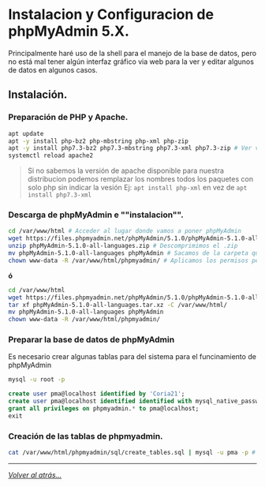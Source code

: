# Instalacion y Configuracion de phpMyAdmin 5.X.

Principalmente haré uso de la shell para el manejo de la base de datos, pero no está mal tener algún interfaz gráfico via web para la ver y editar algunos de datos en algunos casos.

## Instalación.

### Preparación de PHP y Apache.

```bash
apt update
apt -y install php-bz2 php-mbstring php-xml php-zip
apt -y install php7.3-bz2 php7.3-mbstring php7.3-xml php7.3-zip # Ver version de PHP
systemctl reload apache2
```

> Si no sabemos la versión de apache disponible para nuestra distribucion podemos remplazar los nombres todos los paquetes con solo php sin indicar la vesión Ej: `apt install php-xml` en vez de `apt install php7.3-xml` 

### Descarga de phpMyAdmin e ""instalacion"".

```bash
cd /var/www/html # Acceder al lugar donde vamos a poner phpMyAdmin
wget https://files.phpmyadmin.net/phpMyAdmin/5.1.0/phpMyAdmin-5.1.0-all-languages.zip # Descarga de  phpMyAdmin
unzip phpMyAdmin-5.1.0-all-languages.zip # Descomprimimos el .zip
mv phpMyAdmin-5.1.0-all-languages phpMyAdmin # Sacamos de la carpeta que se ha generado
chown www-data -R /var/www/html/phpmyadmin/ # Aplicamos los permisos pertinentes para Apache
```

**ó** 

```bash
cd /var/www/html
wget https://files.phpmyadmin.net/phpMyAdmin/5.1.0/phpMyAdmin-5.1.0-all-languages.tar.xz
tar xf phpMyAdmin-5.1.0-all-languages.tar.xz -C /var/www/html/
mv phpMyAdmin-5.1.0-all-languages phpMyAdmin
chown www-data -R /var/www/html/phpmyadmin/
```

### Preparar la base de datos de phpMyAdmin

Es necesario crear algunas tablas para del sistema para el funcinamiento de phpMyAdmin

```bash
mysql -u root -p
```

```sql
create user pma@localhost identified by 'Coria21';
create user pma@localhost identified identified with mysql_native_password by 'Coria21';
grant all privileges on phpmyadmin.* to pma@localhost;
exit
```

### Creación de las tablas de phpmyadmin.
 
```bash
cat /var/www/html/phpmyadmin/sql/create_tables.sql | mysql -u pma -p # SQL por defecto que trae phpMyAdmin
```

________________________________________
*[Volver al atrás...](../README.md)*
